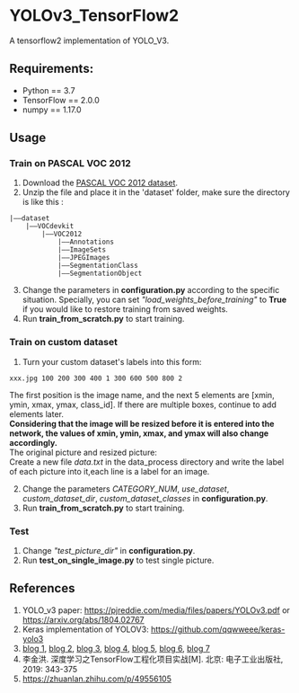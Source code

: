 # YOLOv3_TensorFlow2
A tensorflow2 implementation of YOLO_V3.

## Requirements:
+ Python == 3.7
+ TensorFlow == 2.0.0
+ numpy == 1.17.0

## Usage
### Train on PASCAL VOC 2012
1. Download the [PASCAL VOC 2012 dataset](http://host.robots.ox.ac.uk/pascal/VOC/).
2. Unzip the file and place it in the 'dataset' folder, make sure the directory is like this : 
```
|——dataset
    |——VOCdevkit
        |——VOC2012
            |——Annotations
            |——ImageSets
            |——JPEGImages
            |——SegmentationClass
            |——SegmentationObject
```
3. Change the parameters in **configuration.py** according to the specific situation. Specially, you can set *"load_weights_before_training"* to **True** if you would like to restore training from saved weights.
4. Run **train_from_scratch.py** to start training.

### Train on custom dataset
1. Turn your custom dataset's labels into this form: 
```
xxx.jpg 100 200 300 400 1 300 600 500 800 2
```
The first position is the image name, and the next 5 elements are [xmin, ymin, xmax, ymax, class_id]. If there are multiple boxes, continue to add elements later. <br>**Considering that the image will be resized before it is entered into the network, the values of xmin, ymin, xmax, and ymax will also change accordingly.**<br>
The original picture and resized picture:<br>
Create a new file *data.txt* in the data_process directory and write the label of each picture into it,each line is a label for an image.

2. Change the parameters *CATEGORY_NUM*, *use_dataset*, *custom_dataset_dir*, *custom_dataset_classes* in **configuration.py**.
3. Run **train_from_scratch.py** to start training.

### Test
1. Change *"test_picture_dir"* in **configuration.py**.
2. Run **test_on_single_image.py** to test single picture.


## References
1. YOLO_v3 paper: https://pjreddie.com/media/files/papers/YOLOv3.pdf or https://arxiv.org/abs/1804.02767
2. Keras implementation of YOLOV3: https://github.com/qqwweee/keras-yolo3
3. [blog 1](https://www.cnblogs.com/wangxinzhe/p/10592184.html), [blog 2](https://www.cnblogs.com/wangxinzhe/p/10648465.html), [blog 3](https://blog.csdn.net/leviopku/article/details/82660381), [blog 4](https://blog.csdn.net/qq_37541097/article/details/81214953), [blog 5](https://blog.csdn.net/Gentleman_Qin/article/details/84349144), [blog 6](https://blog.csdn.net/qq_34199326/article/details/84109828), [blog 7](https://blog.csdn.net/weixin_38145317/article/details/95349201)
5. 李金洪. 深度学习之TensorFlow工程化项目实战[M]. 北京: 电子工业出版社, 2019: 343-375
6. https://zhuanlan.zhihu.com/p/49556105